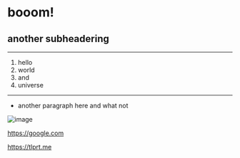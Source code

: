 # booom!
## another subheadering
---
  1. hello
  2. world
  3. and
  4. universe
---
  - another paragraph here and what not


![image](https://user-images.githubusercontent.com/10656995/131349308-2c4e7fac-002e-476b-a68b-f7042ec816f7.png)

https://google.com

https://tlprt.me
